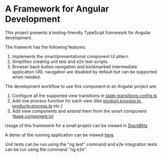 # A Framework for Angular Development

This project presents a testing-friendly TypeScipt framework for Angular development.

The fraework has the following features:

1. Implements the smart/presentational component UI pttern
1. Simplifies creating unit test and e2e test scripts.
2. Browser back button navigation and bookmarked intermediate application URL navigation are disabled by default but can be supported when needed.

The development workflow to use this component in an Angular project are:

1. Configure all the supported view transitions in [state-transitions.config.ts](https://github.com/mapteb/smart-component-for-angular-projects/blob/main/src/app/state-transitions-config/state-transitions.config.ts)
2. Add one process function for each view (like [product.process.ts](https://github.com/mapteb/smart-component-for-angular-projects/blob/main/src/app/product/product/product.process.ts), [products.process.ts](https://github.com/mapteb/smart-component-for-angular-projects/blob/main/src/app/product/products/products.process.ts) etc.)
3. Add view components and extend them from the smart component ([base.component.ts](https://github.com/mapteb/smart-component-for-angular-projects/blob/main/src/app/base/base.component.ts))

Usage of this framework for a small project can be viewed in [StackBlitz](https://stackblitz.com/edit/angular-ivy-glvqom?file=README.md)

A demo of the running application can be viewed [here](https://mapteb.github.io/smart-component-for-angular-projects/home).

Unit tests can be run using the "ng test" command and e2e integration tests can be run using the command "ng e2e".